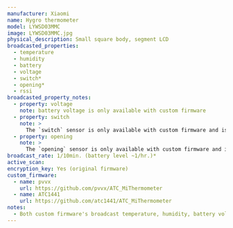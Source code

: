 ```yaml
---
manufacturer: Xiaomi
name: Hygro thermometer
model: LYWSD03MMC
image: LYWSD03MMC.jpg
physical_description: Small square body, segment LCD
broadcasted_properties:
  - temperature
  - humidity
  - battery
  - voltage
  - switch*
  - opening*
  - rssi
broadcasted_property_notes:
  - property: voltage
    note: battery voltage is only available with custom firmware
  - property: switch
    note: >
      The `switch` sensor is only available with custom firmware and is disabled by default. It represents the state of the Reed Switch. You can enable the `switch` sensor by going to `configuration`, `integrations`, select `devices` on the BLE monitor integration tile and select your device. Click on the `+1 disabled entity` to show the disabled sensor and select the disabled entity. Finally, click on `Enable entity` to enable it.
  - property: opening
    note: >
      The `opening` sensor is only available with custom firmware and is disabled by default. You can enable the `opening` sensor by going to `configuration`, `integrations`, select `devices` on the BLE monitor integration tile and select your device. Click on the `+1 disabled entity` to show the disabled sensor and select the disabled entity. Finally, click on `Enable entity` to enable it.
broadcast_rate: 1/10min. (battery level ~1/hr.)*
active_scan:
encryption_key: Yes (original firmware)
custom_firmware:
  - name: pvvx
    url: https://github.com/pvvx/ATC_MiThermometer
  - name: ATC1441
    url: https://github.com/atc1441/ATC_MiThermometer
notes:
  - Both custom firmware's broadcast temperature, humidity, battery voltage and battery level in percent. Broadcast interval can be set by the user and encryption can be used as an option. BLE monitor will automatically use the advertisement type with the highest accuracy, when setting the firmware to broadcast all advertisement types.
---
```

